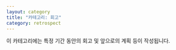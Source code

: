 ```yaml
---
layout: category
title: "카테고리: 회고"
category: retrospect
---
```


이 카테고리에는 특정 기간 동안의 회고 및 앞으로의 계획 등이 작성됩니다.